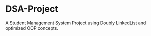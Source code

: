 # DSA-Project
A Student Management System Project using Doubly LinkedList and optimized OOP concepts.
